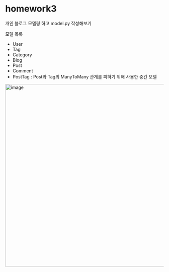 # homework3

개인 블로그 모델링 하고 model.py 작성해보기

모델 목록
- User
- Tag
- Category
- Blog
- Post
- Comment
- PostTag : Post와 Tag의 ManyToMany 관계를 피하기 위해 사용한 중간 모델


<img width="581" alt="image" src="https://github.com/Yeomdonghwan/likelion/assets/101257697/88435db7-3ebe-475e-aa73-5570777607d2">
